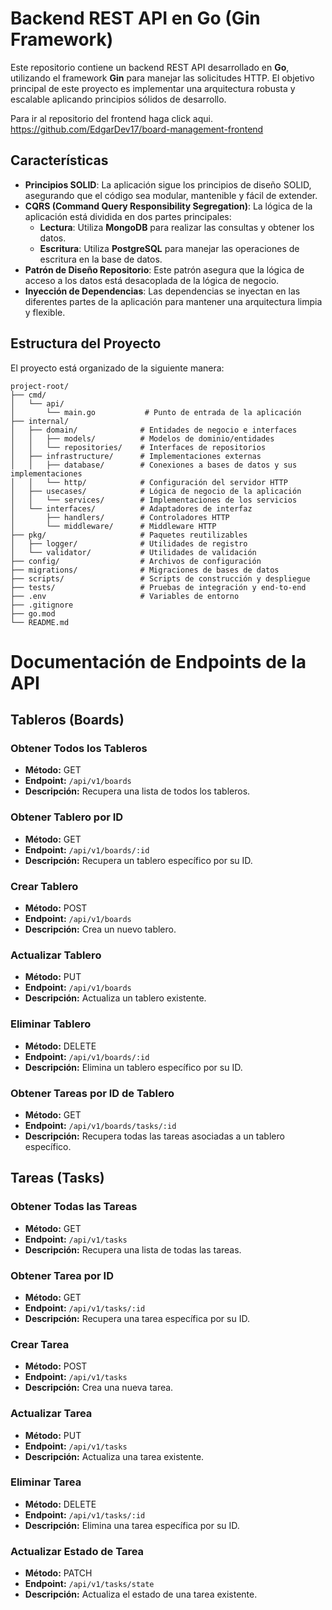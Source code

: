 # Backend REST API en Go (Gin Framework)

Este repositorio contiene un backend REST API desarrollado en **Go**, utilizando el framework **Gin** para manejar las solicitudes HTTP. El objetivo principal de este proyecto es implementar una arquitectura robusta y escalable aplicando principios sólidos de desarrollo.

Para ir al repositorio del frontend haga click aqui. https://github.com/EdgarDev17/board-management-frontend
## Características

- **Principios SOLID**: La aplicación sigue los principios de diseño SOLID, asegurando que el código sea modular, mantenible y fácil de extender.
- **CQRS (Command Query Responsibility Segregation)**: La lógica de la aplicación está dividida en dos partes principales:
  - **Lectura**: Utiliza **MongoDB** para realizar las consultas y obtener los datos.
  - **Escritura**: Utiliza **PostgreSQL** para manejar las operaciones de escritura en la base de datos.
- **Patrón de Diseño Repositorio**: Este patrón asegura que la lógica de acceso a los datos está desacoplada de la lógica de negocio.
- **Inyección de Dependencias**: Las dependencias se inyectan en las diferentes partes de la aplicación para mantener una arquitectura limpia y flexible.

## Estructura del Proyecto

El proyecto está organizado de la siguiente manera:

```
project-root/
├── cmd/
│   └── api/
│       └── main.go           # Punto de entrada de la aplicación
├── internal/
│   ├── domain/              # Entidades de negocio e interfaces
│   │   ├── models/          # Modelos de dominio/entidades
│   │   └── repositories/    # Interfaces de repositorios
│   ├── infrastructure/      # Implementaciones externas
│   │   ├── database/        # Conexiones a bases de datos y sus implementaciones
│   │   └── http/            # Configuración del servidor HTTP
│   ├── usecases/            # Lógica de negocio de la aplicación
│   │   └── services/        # Implementaciones de los servicios
│   └── interfaces/          # Adaptadores de interfaz
│       ├── handlers/        # Controladores HTTP
│       └── middleware/      # Middleware HTTP
├── pkg/                     # Paquetes reutilizables
│   ├── logger/              # Utilidades de registro
│   └── validator/           # Utilidades de validación
├── config/                  # Archivos de configuración
├── migrations/              # Migraciones de bases de datos
├── scripts/                 # Scripts de construcción y despliegue
├── tests/                   # Pruebas de integración y end-to-end
├── .env                     # Variables de entorno
├── .gitignore
├── go.mod
└── README.md

```

# Documentación de Endpoints de la API

## Tableros (Boards)

### Obtener Todos los Tableros

- **Método:** GET
- **Endpoint:** `/api/v1/boards`
- **Descripción:** Recupera una lista de todos los tableros.

### Obtener Tablero por ID

- **Método:** GET
- **Endpoint:** `/api/v1/boards/:id`
- **Descripción:** Recupera un tablero específico por su ID.

### Crear Tablero

- **Método:** POST
- **Endpoint:** `/api/v1/boards`
- **Descripción:** Crea un nuevo tablero.

### Actualizar Tablero

- **Método:** PUT
- **Endpoint:** `/api/v1/boards`
- **Descripción:** Actualiza un tablero existente.

### Eliminar Tablero

- **Método:** DELETE
- **Endpoint:** `/api/v1/boards/:id`
- **Descripción:** Elimina un tablero específico por su ID.

### Obtener Tareas por ID de Tablero

- **Método:** GET
- **Endpoint:** `/api/v1/boards/tasks/:id`
- **Descripción:** Recupera todas las tareas asociadas a un tablero específico.

## Tareas (Tasks)

### Obtener Todas las Tareas

- **Método:** GET
- **Endpoint:** `/api/v1/tasks`
- **Descripción:** Recupera una lista de todas las tareas.

### Obtener Tarea por ID

- **Método:** GET
- **Endpoint:** `/api/v1/tasks/:id`
- **Descripción:** Recupera una tarea específica por su ID.

### Crear Tarea

- **Método:** POST
- **Endpoint:** `/api/v1/tasks`
- **Descripción:** Crea una nueva tarea.

### Actualizar Tarea

- **Método:** PUT
- **Endpoint:** `/api/v1/tasks`
- **Descripción:** Actualiza una tarea existente.

### Eliminar Tarea

- **Método:** DELETE
- **Endpoint:** `/api/v1/tasks/:id`
- **Descripción:** Elimina una tarea específica por su ID.

### Actualizar Estado de Tarea

- **Método:** PATCH
- **Endpoint:** `/api/v1/tasks/state`
- **Descripción:** Actualiza el estado de una tarea existente.
